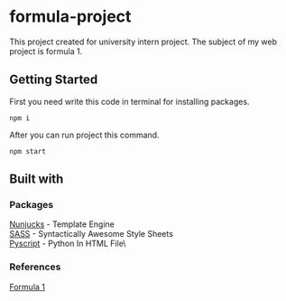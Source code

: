 # formula-project
This project created for university intern project. The subject of my web project is formula 1. 
## Getting Started
First you need write this code in terminal for installing packages.
```
npm i
```
After you can run project this command.
```
npm start
```
## Built with
### Packages
[Nunjucks](https://mozilla.github.io/nunjucks/) - Template Engine \
[SASS](https://sass-lang.com/) - Syntactically Awesome Style Sheets \
[Pyscript](https://pyscript.net/) - Python In HTML File\
### References
[Formula 1](https://www.formula1.com/)
